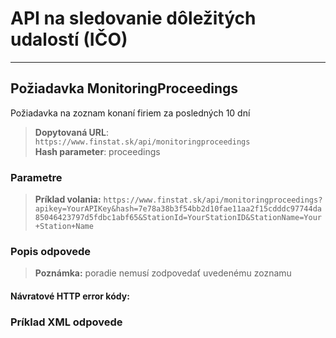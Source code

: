 # API na sledovanie dôležitých udalostí (IČO)

---
## Požiadavka MonitoringProceedings
Požiadavka na zoznam konaní firiem za posledných 10 dní 

> **Dopytovaná URL**: ```https://www.finstat.sk/api/monitoringproceedings```<br />
> **Hash parameter**: proceedings
### Parametre

[](../parts/parameters.md ':include')

> **Príklad volania:** ```https://www.finstat.sk/api/monitoringproceedings?apikey=YourAPIKey&hash=7e78a38b3f54bb2d10fae11aa2f15cdddc97744da85046423797d5fdbc1abf65&StationId=YourStationID&StationName=Your+Station+Name```

### Popis odpovede
[](../parts/monitoring-proceedings.md ':include')

> **Poznámka:** poradie nemusí zodpovedať uvedenému zoznamu

#### Návratové HTTP error kódy:
[](../parts/httperrorcodes.md ':include')

### Príklad XML odpovede
[](../../examples/monitoring-proceeding.md ':include')
